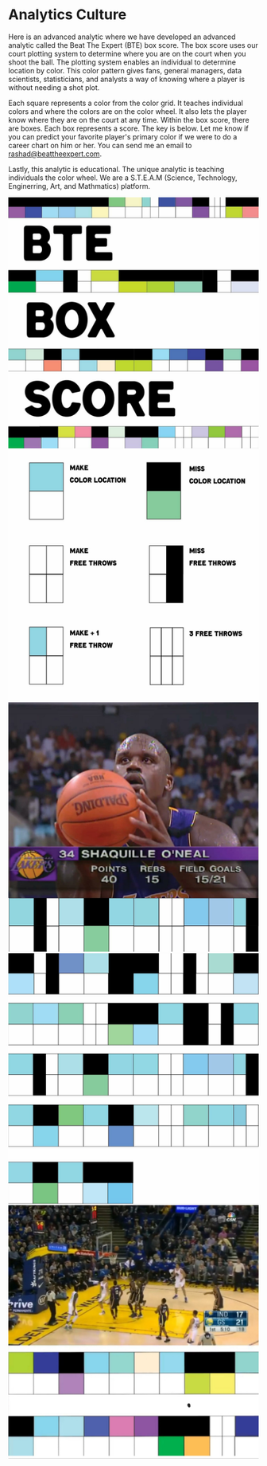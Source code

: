 # Analytics Culture
Here is an advanced analytic where we have developed an advanced analytic called the Beat The Expert (BTE) box score.  The box score uses our court plotting system to determine where you are on the court when you shoot the ball. 
The plotting system enables an individual to determine location by color.  This color pattern gives fans, general managers, data scientists, statisticians, and analysts a way of knowing where a player is without needing a shot plot.  

Each square represents a color from the color grid.  It teaches individual colors and where the colors are on the color wheel.  It also lets the player know where they are on the court at any time.  Within the box score, there are boxes.  Each box represents a score.  The key is below.  Let me know if you can predict your favorite player's primary color if we were to do a career chart on him or her.  You can send me an email to rashad@beattheexpert.com. 

Lastly, this analytic is educational.  The unique analytic is teaching individuals the color wheel.  We are a S.T.E.A.M (Science, Technology, Enginerring, Art, and Mathmatics) platform.  


![alt text](https://github.com/rashadwest/rashadwest.github.io/blob/master/_posts/BTE_Box_Score.jpg?raw=true)
![alt text](https://github.com/rashadwest/rashadwest.github.io/blob/master/_posts/Analytic_shots.jpg?raw=true)
![alt text](https://github.com/rashadwest/rashadwest.github.io/blob/master/_posts/Analytic_Shaq.jpg?raw=true)
![alt text](https://github.com/rashadwest/rashadwest.github.io/blob/master/_posts/Analytic_Shaq_2.jpg?raw=true)
![alt text](https://github.com/rashadwest/rashadwest.github.io/blob/master/_posts/Analytic_Klay.jpg?raw=true)
